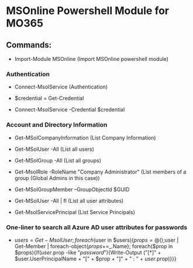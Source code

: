# MSOnline Powershell Module for MO365

## Commands:

 - Import-Module MSOnline (Import MSOnline powershell module)

### Authentication

 - Connect-MsolService (Authentication)

 - $credential = Get-Credential

 - Connect-MsolService -Credential $credential

### Account and Directory Information

 - Get-MSolCompanyInformation (List Company Information)

 - Get-MSolUser -All (List all users)

 - Get-MSolGroup -All (List all groups)

 - Get-MsolRole -RoleName "Company Administrator" (List members of a group (Global Admins in this case))

 - Get-MSolGroupMember –GroupObjectId $GUID

 - Get-MSolUser -All | fl (List all user attributes)

 - Get-MsolServicePrincipal (List Service Principals)

### One-liner to search all Azure AD user attributes for passwords

 - $users = Get-MsolUser; foreach($user in $users){$props = @();$user | Get-Member | foreach-object{$props+=$_.Name}; foreach($prop in $props){if($user.$prop -like "*password*"){Write-Output ("[*]" + $user.UserPrincipalName + "[" + $prop + "]" + " : " + $user.$prop)}}}


